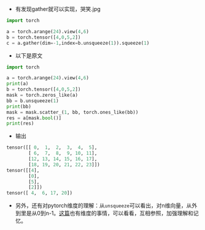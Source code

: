 - 有发现gather就可以实现，哭笑.jpg
```python
import torch

a = torch.arange(24).view(4,6)
b = torch.tensor([4,0,5,2])
c = a.gather(dim=-1,index=b.unsqueeze(1)).squeeze(1)
```
- 以下是原文
```python
import torch

a = torch.arange(24).view(4,6)
print(a)
b = torch.tensor([4,0,5,2])
mask = torch.zeros_like(a)
bb = b.unsqueeze(1)
print(bb)
mask = mask.scatter_(1, bb, torch.ones_like(bb))
res = a[mask.bool()]
print(res)
```
- 输出

```python
tensor([[ 0,  1,  2,  3,  4,  5],
        [ 6,  7,  8,  9, 10, 11],
        [12, 13, 14, 15, 16, 17],
        [18, 19, 20, 21, 22, 23]])
tensor([[4],
        [0],
        [5],
        [2]])
tensor([ 4,  6, 17, 20])
```

- 另外，还有对pytorch维度的理解：从`unsqueeze`可以看出，对n维向量，从外到里是从0到n-1。[这篇](https://blog.csdn.net/random_repick/article/details/125906013?spm=1001.2014.3001.5502)也有维度的事情，可以看看，互相参照，加强理解和记忆。
